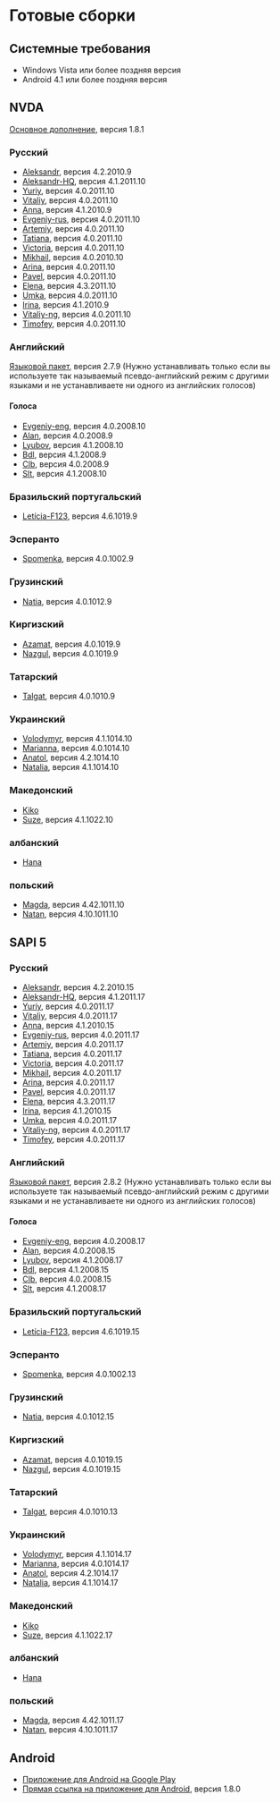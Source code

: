 <!-- markdownlint-disable MD013 -->
# Готовые сборки

## Системные требования

* Windows Vista или более поздняя версия
* Android 4.1 или более поздняя версия

## NVDA

[Основное дополнение](https://rhvoice.eu-central-1.linodeobjects.com/RHVoice-1.8.1.nvda-addon), версия 1.8.1

### Русский

* [Aleksandr](https://rhvoice.eu-central-1.linodeobjects.com/RHVoice-voice-Russian-Aleksandr-4.2.2010.9.nvda-addon), версия 4.2.2010.9
* [Aleksandr-HQ](https://rhvoice.su/downloads/?voice=aleksandr-hq&type=nvda&version=4.1.2011.10), версия 4.1.2011.10
* [Yuriy](https://rhvoice.su/downloads/?voice=yuriy&type=nvda&version=4.0.2011.10), версия 4.0.2011.10
* [Vitaliy](https://rhvoice.su/downloads/?voice=vitaliy&type=nvda&version=4.0.2011.10), версия 4.0.2011.10
* [Anna](https://rhvoice.eu-central-1.linodeobjects.com/RHVoice-voice-Russian-Anna-4.1.2010.9.nvda-addon), версия 4.1.2010.9
* [Evgeniy-rus](https://rhvoice.su/downloads/?voice=evgeniy-rus&type=nvda&version=4.0.2011.10), версия 4.0.2011.10
* [Artemiy](https://rhvoice.su/downloads/?voice=artemiy&type=nvda&version=4.0.2011.10), версия 4.0.2011.10
* [Tatiana](https://rhvoice.su/downloads/?voice=tatiana&type=nvda&version=4.0.2011.10), версия 4.0.2011.10
* [Victoria](https://rhvoice.su/downloads/?voice=victoria&type=nvda&version=4.0.2011.10), версия 4.0.2011.10
* [Mikhail](https://rhvoice.su/downloads/?voice=mikhail&type=nvda&version=4.0.2011.10), версия 4.0.2010.10
* [Arina](https://rhvoice.su/downloads/?voice=arina&type=nvda&version=4.0.2011.10), версия 4.0.2011.10
* [Pavel](https://rhvoice.su/downloads/?voice=pavel&type=nvda&version=4.0.2011.10), версия 4.0.2011.10
* [Elena](https://github.com/RHVoice/elena-rus/releases/download/v4.3/RHVoice-voice-Russian-Elena-4.3.2011.10.nvda-addon), версия 4.3.2011.10
* [Umka](https://rhvoice.su/downloads/?voice=umka&type=nvda&version=4.0.2011.10), версия 4.0.2011.10
* [Irina](https://rhvoice.eu-central-1.linodeobjects.com/RHVoice-voice-Russian-Irina-4.1.2010.9.nvda-addon), версия 4.1.2010.9
* [Vitaliy-ng](https://rhvoice.su/downloads/?voice=vitaliy-ng&type=nvda&version=4.0.2011.10), версия 4.0.2011.10
* [Timofey](https://rhvoice.su/downloads/?voice=timofey&type=nvda&version=4.0.2011.10), версия 4.0.2011.10

### Английский

[Языковой пакет](https://rhvoice.eu-central-1.linodeobjects.com/RHVoice-language-English-2.7.9.nvda-addon), версия 2.7.9 (Нужно устанавливать только если вы используете так называемый псевдо-английский режим с другими языками и не устанавливаете ни одного из английских голосов)

#### Голоса

* [Evgeniy-eng](https://rhvoice.su/downloads/?voice=evgeniy-eng&type=nvda&version=4.0.2008.10), версия 4.0.2008.10
* [Alan](https://rhvoice.eu-central-1.linodeobjects.com/RHVoice-voice-English-Alan-4.0.2008.9.nvda-addon), версия 4.0.2008.9
* [Lyubov](https://rhvoice.su/downloads/?voice=lyubov&type=nvda&version=4.1.2008.10), версия 4.1.2008.10
* [Bdl](https://rhvoice.eu-central-1.linodeobjects.com/RHVoice-voice-English-Bdl-4.1.2008.9.nvda-addon), версия 4.1.2008.9
* [Clb](https://rhvoice.eu-central-1.linodeobjects.com/RHVoice-voice-English-Clb-4.0.2008.9.nvda-addon), версия 4.0.2008.9
* [Slt](https://github.com/RHVoice/slt-eng/releases/download/4.1/RHVoice-voice-English-Slt-4.1.2008.10.nvda-addon), версия 4.1.2008.10

### Бразильский португальский

* [Letícia-F123](https://rhvoice.eu-central-1.linodeobjects.com/RHVoice-Brazilian-Portuguese-voice-Leticia-F123-4.6.1019.9.nvda-addon), версия 4.6.1019.9

### Эсперанто

* [Spomenka](https://rhvoice.eu-central-1.linodeobjects.com/RHVoice-voice-Esperanto-Spomenka-4.0.1002.9.nvda-addon), версия 4.0.1002.9

### Грузинский

* [Natia](https://rhvoice.eu-central-1.linodeobjects.com/RHVoice-voice-Georgian-Natia-4.0.1012.9.nvda-addon), версия 4.0.1012.9

### Киргизский

* [Azamat](https://rhvoice.eu-central-1.linodeobjects.com/RHVoice-voice-Kyrgyz-Azamat-4.0.1019.9.nvda-addon), версия 4.0.1019.9
* [Nazgul](https://rhvoice.eu-central-1.linodeobjects.com/RHVoice-voice-Kyrgyz-Nazgul-4.0.1019.9.nvda-addon), версия 4.0.1019.9

### Татарский

* [Talgat](https://rhvoice.eu-central-1.linodeobjects.com/RHVoice-voice-Tatar-Talgat-4.0.1010.9.nvda-addon), версия 4.0.1010.9

### Украинский

* [Volodymyr](https://rhvoice.su/downloads/?voice=volodymyr&type=nvda&version=4.1.1014.10), версия 4.1.1014.10
* [Marianna](https://rhvoice.su/downloads/?voice=marianna&type=nvda&version=4.0.1014.10), версия 4.0.1014.10
* [Anatol](https://github.com/RHVoice/anatol-ukr/releases/download/4.1/RHVoice-voice-Ukrainian-Anatol-4.2.1014.10.nvda-addon), версия 4.2.1014.10
* [Natalia](https://github.com/RHVoice/natalia-ukr/releases/download/v4.1/RHVoice-voice-Ukrainian-Natalia-4.1.1014.10.nvda-addon), версия 4.1.1014.10

### Македонский

* [Kiko](https://louderpages.org/kiko#nvda)
* [Suze](https://github.com/RHVoice/suze-mkd/releases/download/v4.1/RHVoice-voice-Macedonian-Suze-4.1.1022.10.nvda-addon), версия 4.1.1022.10

### албанский

* [Hana](https://louderpages.org/hana)

### польский

* [Magda](https://github.com/RHVoice/magda-pol/releases/download/rev42/RHVoice-voice-Polish-Magda-4.42.1011.10.nvda-addon), версия 4.42.1011.10
* [Natan](https://github.com/RHVoice/natan-pol/releases/download/v4.10/RHVoice-voice-Polish-Natan-4.10.1011.10.nvda-addon), версия 4.10.1011.10

## SAPI 5

### Русский

* [Aleksandr](https://rhvoice.eu-central-1.linodeobjects.com/RHVoice-voice-Russian-Aleksandr-v4.2.2010.15-setup.exe), версия 4.2.2010.15
* [Aleksandr-HQ](https://rhvoice.su/downloads/?voice=aleksandr-hq&type=sapi&version=4.1.2011.17), версия 4.1.2011.17
* [Yuriy](https://rhvoice.su/downloads/?voice=yuriy&type=sapi&version=4.0.2011.17), версия 4.0.2011.17
* [Vitaliy](https://rhvoice.su/downloads/?voice=vitaliy&type=sapi&version=4.0.2011.17), версия 4.0.2011.17
* [Anna](https://rhvoice.eu-central-1.linodeobjects.com/RHVoice-voice-Russian-Anna-v4.1.2010.15-setup.exe), версия 4.1.2010.15
* [Evgeniy-rus](https://rhvoice.su/downloads/?voice=evgeniy-rus&type=sapi&version=4.0.2011.17), версия 4.0.2011.17
* [Artemiy](https://rhvoice.su/downloads/?voice=artemiy&type=sapi&version=4.0.2011.17), версия 4.0.2011.17
* [Tatiana](https://rhvoice.su/downloads/?voice=tatiana&type=sapi&version=4.0.2011.17), версия 4.0.2011.17
* [Victoria](https://rhvoice.su/downloads/?voice=victoria&type=sapi&version=4.0.2011.17), версия 4.0.2011.17
* [Mikhail](https://rhvoice.su/downloads/?voice=mikhail&type=sapi&version=4.0.2011.17), версия 4.0.2011.17
* [Arina](https://rhvoice.su/downloads/?voice=arina&type=sapi&version=4.0.2011.17), версия 4.0.2011.17
* [Pavel](https://rhvoice.su/downloads/?voice=pavel&type=sapi&version=4.0.2011.17), версия 4.0.2011.17
* [Elena](https://github.com/RHVoice/elena-rus/releases/download/v4.3/RHVoice-voice-Russian-Elena-v4.3.2011.17-setup.exe), версия 4.3.2011.17
* [Irina](https://rhvoice.eu-central-1.linodeobjects.com/RHVoice-voice-Russian-Irina-v4.1.2010.15-setup.exe), версия 4.1.2010.15
* [Umka](https://rhvoice.su/downloads/?voice=umka&type=sapi&version=4.0.2011.17), версия 4.0.2011.17
* [Vitaliy-ng](https://rhvoice.su/downloads/?voice=vitaliy-ng&type=sapi&version=4.0.2011.17), версия 4.0.2011.17
* [Timofey](https://rhvoice.su/downloads/?voice=timofey&type=sapi&version=4.0.2011.17), версия 4.0.2011.17

### Английский

[Языковой пакет](https://rhvoice.eu-central-1.linodeobjects.com/RHVoice-language-English-v2.8.2-setup.msi), версия 2.8.2 (Нужно устанавливать только если вы используете так называемый псевдо-английский режим с другими языками и не устанавливаете ни одного из английских голосов)

#### Голоса

* [Evgeniy-eng](https://rhvoice.su/downloads/?voice=evgeniy-eng&type=sapi&version=4.0.2008.17), версия 4.0.2008.17
* [Alan](https://rhvoice.eu-central-1.linodeobjects.com/RHVoice-voice-English-Alan-v4.0.2008.15-setup.exe), версия 4.0.2008.15
* [Lyubov](https://rhvoice.su/downloads/?voice=lyubov&type=sapi&version=4.1.2008.17), версия 4.1.2008.17
* [Bdl](https://rhvoice.eu-central-1.linodeobjects.com/RHVoice-voice-English-Bdl-v4.1.2008.15-setup.exe), версия 4.1.2008.15
* [Clb](https://rhvoice.eu-central-1.linodeobjects.com/RHVoice-voice-English-Clb-v4.0.2008.15-setup.exe), версия 4.0.2008.15
* [Slt](https://github.com/RHVoice/slt-eng/releases/download/4.1/RHVoice-voice-English-Slt-v4.1.2008.17-setup.exe), версия 4.1.2008.17

### Бразильский португальский

* [Letícia-F123](https://rhvoice.eu-central-1.linodeobjects.com/RHVoice-Brazilian-Portuguese-voice-Leticia-F123-v4.6.1019.15-setup.exe), версия 4.6.1019.15

### Эсперанто

* [Spomenka](https://rhvoice.eu-central-1.linodeobjects.com/RHVoice-voice-Esperanto-Spomenka-v4.0.1002.13-setup.exe), версия 4.0.1002.13

### Грузинский

* [Natia](https://rhvoice.eu-central-1.linodeobjects.com/RHVoice-voice-Georgian-Natia-v4.0.1012.15-setup.exe), версия 4.0.1012.15

### Киргизский

* [Azamat](https://rhvoice.eu-central-1.linodeobjects.com/RHVoice-voice-Kyrgyz-Azamat-v4.0.1019.15-setup.exe), версия 4.0.1019.15
* [Nazgul](https://rhvoice.eu-central-1.linodeobjects.com/RHVoice-voice-Kyrgyz-Nazgul-v4.0.1019.15-setup.exe), версия 4.0.1019.15

### Татарский

* [Talgat](https://rhvoice.eu-central-1.linodeobjects.com/RHVoice-voice-Tatar-Talgat-v4.0.1010.13-setup.exe), версия 4.0.1010.13

### Украинский

* [Volodymyr](https://rhvoice.su/downloads/?voice=volodymyr&type=sapi&version=4.1.1014.17), версия 4.1.1014.17
* [Marianna](https://rhvoice.su/downloads/?voice=marianna&type=sapi&version=4.0.1014.17), версия 4.0.1014.17
* [Anatol](https://github.com/RHVoice/anatol-ukr/releases/download/4.1/RHVoice-voice-Ukrainian-Anatol-v4.2.1014.17-setup.exe), версия 4.2.1014.17
* [Natalia](https://github.com/RHVoice/natalia-ukr/releases/download/v4.1/RHVoice-voice-Ukrainian-Natalia-v4.1.1014.17-setup.exe), версия 4.1.1014.17

### Македонский

* [Kiko](https://louderpages.org/kiko#sapi)
* [Suze](https://github.com/RHVoice/suze-mkd/releases/download/v4.1/RHVoice-voice-Macedonian-Suze-v4.1.1022.17-setup.exe), версия 4.1.1022.17

### албанский

* [Hana](https://louderpages.org/hana)

### польский

* [Magda](https://github.com/RHVoice/magda-pol/releases/download/rev42/RHVoice-voice-Polish-Magda-v4.42.1011.17-setup.exe), версия 4.42.1011.17
* [Natan](https://github.com/RHVoice/natan-pol/releases/download/v4.10/RHVoice-voice-Polish-Natan-v4.10.1011.17-setup.exe), версия 4.10.1011.17

## Android

* [Приложение для Android на Google Play](https://play.google.com/store/apps/details?id=com.github.olga_yakovleva.rhvoice.android)
* [Прямая ссылка на приложение для Android](https://rhvoice.eu-central-1.linodeobjects.com/RHVoice-v1.8.0.apk), версия 1.8.0
